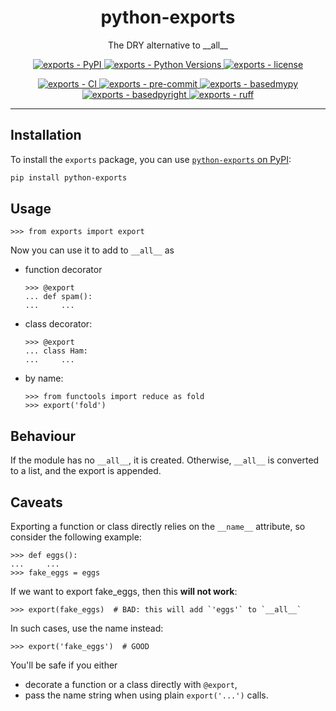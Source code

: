 <h1 align="center">python-exports</h1>

<p align="center">
    The DRY alternative to </code>__all__</code>
</p>

<p align="center">
    <a href="https://pypi.org/project/python-exports/">
        <img
            alt="exports - PyPI"
            src="https://img.shields.io/pypi/v/python-exports?style=flat"
        />
    </a>
    <a href="https://github.com/jorenham/exports">
        <img
            alt="exports - Python Versions"
            src="https://img.shields.io/pypi/pyversions/python-exports?style=flat"
        />
    </a>
    <a href="https://github.com/jorenham/exports">
        <img
            alt="exports - license"
            src="https://img.shields.io/github/license/jorenham/exports?style=flat"
        />
    </a>
</p>
<p align="center">
    <a href="https://github.com/jorenham/exports/actions?query=workflow%3ACI">
        <img
            alt="exports - CI"
            src="https://github.com/jorenham/exports/workflows/CI/badge.svg"
        />
    </a>
    <a href="https://github.com/pre-commit/pre-commit">
        <img
            alt="exports - pre-commit"
            src="https://img.shields.io/badge/pre--commit-enabled-orange?logo=pre-commit"
        />
    </a>
    <a href="https://github.com/KotlinIsland/basedmypy">
        <img
            alt="exports - basedmypy"
            src="https://img.shields.io/badge/basedmypy-checked-fd9002"
        />
    </a>
    <a href="https://detachhead.github.io/basedpyright">
        <img
            alt="exports - basedpyright"
            src="https://img.shields.io/badge/basedpyright-checked-42b983"
        />
    </a>
    <a href="https://github.com/astral-sh/ruff">
        <img
            alt="exports - ruff"
            src="https://img.shields.io/endpoint?url=https://raw.githubusercontent.com/astral-sh/ruff/main/assets/badge/v2.json"
        />
    </a>
</p>

-----

## Installation

To install the `exports` package, you can use
[`python-exports` on PyPI](https://pypi.org/project/python-exports/):

```bash
pip install python-exports
```

## Usage

```pycon
>>> from exports import export
```

Now you can use it to add to `__all__` as

- function decorator

    ```pycon
    >>> @export
    ... def spam():
    ...     ...
    ```

- class decorator:

    ```pycon
    >>> @export
    ... class Ham:
    ...     ...
    ```

- by name:

    ```pycon
    >>> from functools import reduce as fold
    >>> export('fold')
    ```

## Behaviour

If the module has no `__all__`, it is created.
Otherwise, `__all__` is converted to a list, and the export is appended.

## Caveats

Exporting a function or class directly relies on the `__name__` attribute,
so consider the following example:

```pycon
>>> def eggs():
...     ...
>>> fake_eggs = eggs
```

If we want to export fake_eggs, then this **will not work**:

```pycon
>>> export(fake_eggs)  # BAD: this will add `'eggs'` to `__all__`
```

In such cases, use the name instead:

```pycon
>>> export('fake_eggs')  # GOOD
```

You'll be safe if you either

- decorate a function or a class directly with `@export`,
- pass the name string when using plain `export('...')` calls.
